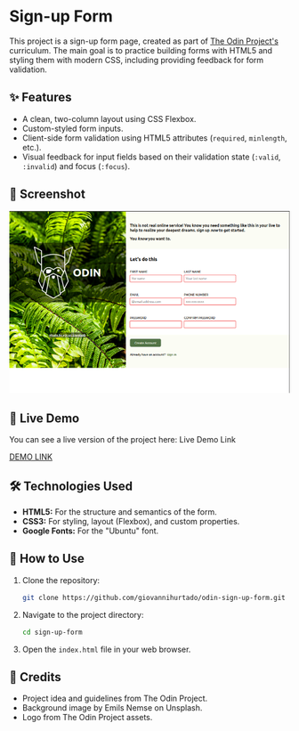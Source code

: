 # Sign-up Form

This project is a sign-up form page, created as part of [The Odin Project's](https://www.theodinsprogram.com/) curriculum. The main goal is to practice building forms with HTML5 and styling them with modern CSS, including providing feedback for form validation.

## ✨ Features

- A clean, two-column layout using CSS Flexbox.
- Custom-styled form inputs.
- Client-side form validation using HTML5 attributes (`required`, `minlength`, etc.).
- Visual feedback for input fields based on their validation state (`:valid`, `:invalid`) and focus (`:focus`).

## 📸 Screenshot

![!Project Screenshot](./assents/screenshot.png)



## 🚀 Live Demo

You can see a live version of the project here: Live Demo Link

[DEMO LINK](https://giovannihurtado.github.io/odin-sign-up-form/)

## 🛠️ Technologies Used

- **HTML5:** For the structure and semantics of the form.
- **CSS3:** For styling, layout (Flexbox), and custom properties.
- **Google Fonts:** For the "Ubuntu" font.

## 🔧 How to Use

1.  Clone the repository:
    ```bash
    git clone https://github.com/giovannihurtado/odin-sign-up-form.git
    ```
2.  Navigate to the project directory:
    ```bash
    cd sign-up-form
    ```
3.  Open the `index.html` file in your web browser.

## 🙏 Credits

- Project idea and guidelines from The Odin Project.
- Background image by Emils Nemse on Unsplash.
- Logo from The Odin Project assets.